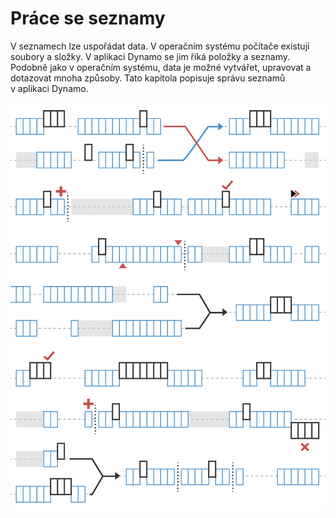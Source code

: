 # Práce se seznamy

V seznamech lze uspořádat data. V operačním systému počítače existují soubory a složky. V aplikaci Dynamo se jim říká položky a seznamy. Podobně jako v operačním systému, data je možné vytvářet, upravovat a dotazovat mnoha způsoby. Tato kapitola popisuje správu seznamů v aplikaci Dynamo.

![](<../images/5-4/designing with lists.jpg>)

